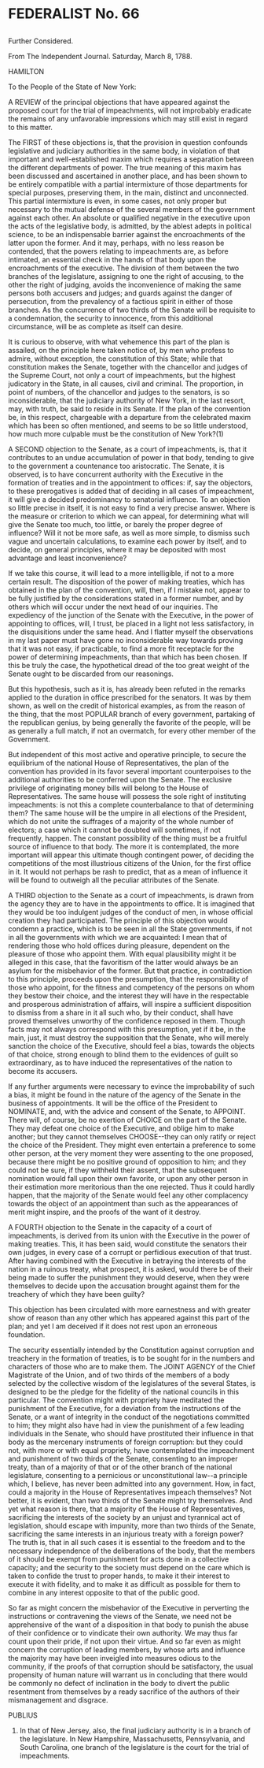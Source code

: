 # FEDERALIST No. 66
## 

Further Considered.

From The Independent Journal. Saturday, March 8, 1788.

HAMILTON

To the People of the State of New York:

A REVIEW of the principal objections that have appeared against the
proposed court for the trial of impeachments, will not improbably
eradicate the remains of any unfavorable impressions which may still
exist in regard to this matter.

The FIRST of these objections is, that the provision in question
confounds legislative and judiciary authorities in the same body, in
violation of that important and well-established maxim which requires a
separation between the different departments of power. The true meaning
of this maxim has been discussed and ascertained in another place, and
has been shown to be entirely compatible with a partial intermixture of
those departments for special purposes, preserving them, in the main,
distinct and unconnected. This partial intermixture is even, in some
cases, not only proper but necessary to the mutual defense of the
several members of the government against each other. An absolute or
qualified negative in the executive upon the acts of the legislative
body, is admitted, by the ablest adepts in political science, to be an
indispensable barrier against the encroachments of the latter upon the
former. And it may, perhaps, with no less reason be contended, that the
powers relating to impeachments are, as before intimated, an essential
check in the hands of that body upon the encroachments of the executive.
The division of them between the two branches of the legislature,
assigning to one the right of accusing, to the other the right of
judging, avoids the inconvenience of making the same persons both
accusers and judges; and guards against the danger of persecution, from
the prevalency of a factious spirit in either of those branches. As
the concurrence of two thirds of the Senate will be requisite to
a condemnation, the security to innocence, from this additional
circumstance, will be as complete as itself can desire.

It is curious to observe, with what vehemence this part of the plan is
assailed, on the principle here taken notice of, by men who profess to
admire, without exception, the constitution of this State; while that
constitution makes the Senate, together with the chancellor and judges
of the Supreme Court, not only a court of impeachments, but the
highest judicatory in the State, in all causes, civil and criminal. The
proportion, in point of numbers, of the chancellor and judges to the
senators, is so inconsiderable, that the judiciary authority of New
York, in the last resort, may, with truth, be said to reside in its
Senate. If the plan of the convention be, in this respect, chargeable
with a departure from the celebrated maxim which has been so often
mentioned, and seems to be so little understood, how much more culpable
must be the constitution of New York?(1)

A SECOND objection to the Senate, as a court of impeachments, is, that
it contributes to an undue accumulation of power in that body, tending
to give to the government a countenance too aristocratic. The Senate, it
is observed, is to have concurrent authority with the Executive in the
formation of treaties and in the appointment to offices: if, say the
objectors, to these prerogatives is added that of deciding in all
cases of impeachment, it will give a decided predominancy to senatorial
influence. To an objection so little precise in itself, it is not easy
to find a very precise answer. Where is the measure or criterion to
which we can appeal, for determining what will give the Senate too much,
too little, or barely the proper degree of influence? Will it not be
more safe, as well as more simple, to dismiss such vague and uncertain
calculations, to examine each power by itself, and to decide, on general
principles, where it may be deposited with most advantage and least
inconvenience?

If we take this course, it will lead to a more intelligible, if not to
a more certain result. The disposition of the power of making treaties,
which has obtained in the plan of the convention, will, then, if I
mistake not, appear to be fully justified by the considerations stated
in a former number, and by others which will occur under the next head
of our inquiries. The expediency of the junction of the Senate with
the Executive, in the power of appointing to offices, will, I trust, be
placed in a light not less satisfactory, in the disquisitions under the
same head. And I flatter myself the observations in my last paper must
have gone no inconsiderable way towards proving that it was not easy, if
practicable, to find a more fit receptacle for the power of determining
impeachments, than that which has been chosen. If this be truly the
case, the hypothetical dread of the too great weight of the Senate ought
to be discarded from our reasonings.

But this hypothesis, such as it is, has already been refuted in the
remarks applied to the duration in office prescribed for the senators.
It was by them shown, as well on the credit of historical examples,
as from the reason of the thing, that the most POPULAR branch of every
government, partaking of the republican genius, by being generally the
favorite of the people, will be as generally a full match, if not an
overmatch, for every other member of the Government.

But independent of this most active and operative principle, to secure
the equilibrium of the national House of Representatives, the plan of
the convention has provided in its favor several important counterpoises
to the additional authorities to be conferred upon the Senate. The
exclusive privilege of originating money bills will belong to the
House of Representatives. The same house will possess the sole right of
instituting impeachments: is not this a complete counterbalance to that
of determining them? The same house will be the umpire in all elections
of the President, which do not unite the suffrages of a majority of
the whole number of electors; a case which it cannot be doubted will
sometimes, if not frequently, happen. The constant possibility of the
thing must be a fruitful source of influence to that body. The more it
is contemplated, the more important will appear this ultimate though
contingent power, of deciding the competitions of the most illustrious
citizens of the Union, for the first office in it. It would not perhaps
be rash to predict, that as a mean of influence it will be found to
outweigh all the peculiar attributes of the Senate.

A THIRD objection to the Senate as a court of impeachments, is drawn
from the agency they are to have in the appointments to office. It is
imagined that they would be too indulgent judges of the conduct of men,
in whose official creation they had participated. The principle of this
objection would condemn a practice, which is to be seen in all the State
governments, if not in all the governments with which we are acquainted:
I mean that of rendering those who hold offices during pleasure,
dependent on the pleasure of those who appoint them. With equal
plausibility might it be alleged in this case, that the favoritism of
the latter would always be an asylum for the misbehavior of the former.
But that practice, in contradiction to this principle, proceeds upon
the presumption, that the responsibility of those who appoint, for the
fitness and competency of the persons on whom they bestow their choice,
and the interest they will have in the respectable and prosperous
administration of affairs, will inspire a sufficient disposition to
dismiss from a share in it all such who, by their conduct, shall have
proved themselves unworthy of the confidence reposed in them. Though
facts may not always correspond with this presumption, yet if it be,
in the main, just, it must destroy the supposition that the Senate, who
will merely sanction the choice of the Executive, should feel a bias,
towards the objects of that choice, strong enough to blind them to
the evidences of guilt so extraordinary, as to have induced the
representatives of the nation to become its accusers.

If any further arguments were necessary to evince the improbability of
such a bias, it might be found in the nature of the agency of the Senate
in the business of appointments. It will be the office of the President
to NOMINATE, and, with the advice and consent of the Senate, to APPOINT.
There will, of course, be no exertion of CHOICE on the part of the
Senate. They may defeat one choice of the Executive, and oblige him to
make another; but they cannot themselves CHOOSE--they can only ratify
or reject the choice of the President. They might even entertain a
preference to some other person, at the very moment they were assenting
to the one proposed, because there might be no positive ground of
opposition to him; and they could not be sure, if they withheld their
assent, that the subsequent nomination would fall upon their own
favorite, or upon any other person in their estimation more meritorious
than the one rejected. Thus it could hardly happen, that the majority
of the Senate would feel any other complacency towards the object of an
appointment than such as the appearances of merit might inspire, and the
proofs of the want of it destroy.

A FOURTH objection to the Senate in the capacity of a court of
impeachments, is derived from its union with the Executive in the
power of making treaties. This, it has been said, would constitute the
senators their own judges, in every case of a corrupt or perfidious
execution of that trust. After having combined with the Executive
in betraying the interests of the nation in a ruinous treaty, what
prospect, it is asked, would there be of their being made to suffer the
punishment they would deserve, when they were themselves to decide upon
the accusation brought against them for the treachery of which they have
been guilty?

This objection has been circulated with more earnestness and with
greater show of reason than any other which has appeared against this
part of the plan; and yet I am deceived if it does not rest upon an
erroneous foundation.

The security essentially intended by the Constitution against corruption
and treachery in the formation of treaties, is to be sought for in the
numbers and characters of those who are to make them. The JOINT AGENCY
of the Chief Magistrate of the Union, and of two thirds of the members
of a body selected by the collective wisdom of the legislatures of the
several States, is designed to be the pledge for the fidelity of
the national councils in this particular. The convention might with
propriety have meditated the punishment of the Executive, for a
deviation from the instructions of the Senate, or a want of integrity in
the conduct of the negotiations committed to him; they might also have
had in view the punishment of a few leading individuals in the Senate,
who should have prostituted their influence in that body as the
mercenary instruments of foreign corruption: but they could not, with
more or with equal propriety, have contemplated the impeachment and
punishment of two thirds of the Senate, consenting to an improper
treaty, than of a majority of that or of the other branch of the
national legislature, consenting to a pernicious or unconstitutional
law--a principle which, I believe, has never been admitted into
any government. How, in fact, could a majority in the House of
Representatives impeach themselves? Not better, it is evident, than two
thirds of the Senate might try themselves. And yet what reason is
there, that a majority of the House of Representatives, sacrificing the
interests of the society by an unjust and tyrannical act of legislation,
should escape with impunity, more than two thirds of the Senate,
sacrificing the same interests in an injurious treaty with a foreign
power? The truth is, that in all such cases it is essential to the
freedom and to the necessary independence of the deliberations of the
body, that the members of it should be exempt from punishment for acts
done in a collective capacity; and the security to the society must
depend on the care which is taken to confide the trust to proper hands,
to make it their interest to execute it with fidelity, and to make it
as difficult as possible for them to combine in any interest opposite to
that of the public good.

So far as might concern the misbehavior of the Executive in perverting
the instructions or contravening the views of the Senate, we need not
be apprehensive of the want of a disposition in that body to punish the
abuse of their confidence or to vindicate their own authority. We may
thus far count upon their pride, if not upon their virtue. And so far
even as might concern the corruption of leading members, by whose arts
and influence the majority may have been inveigled into measures
odious to the community, if the proofs of that corruption should be
satisfactory, the usual propensity of human nature will warrant us in
concluding that there would be commonly no defect of inclination in
the body to divert the public resentment from themselves by a ready
sacrifice of the authors of their mismanagement and disgrace.

PUBLIUS

1. In that of New Jersey, also, the final judiciary authority is in
a branch of the legislature. In New Hampshire, Massachusetts,
Pennsylvania, and South Carolina, one branch of the legislature is the
court for the trial of impeachments.




